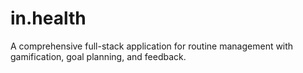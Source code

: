 # in.health
A comprehensive full-stack application for routine management with gamification, goal planning, and feedback.

